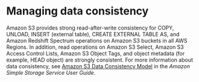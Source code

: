 # Managing data consistency<a name="managing-data-consistency"></a>

Amazon S3 provides strong read\-after\-write consistency for COPY, UNLOAD, INSERT \(external table\), CREATE EXTERNAL TABLE AS, and Amazon Redshift Spectrum operations on Amazon S3 buckets in all AWS Regions\. In addition, read operations on Amazon S3 Select, Amazon S3 Access Control Lists, Amazon S3 Object Tags, and object metadata \(for example, HEAD object\) are strongly consistent\. For more information about data consistency, see [Amazon S3 Data Consistency Model](https://docs.aws.amazon.com/AmazonS3/latest/dev/Introduction.html#ConsistencyModel) in the *Amazon Simple Storage Service User Guide*\.